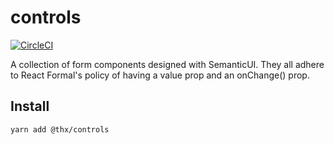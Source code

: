 # controls
[![CircleCI](https://circleci.com/gh/thr-consulting/controls.svg?style=svg)](https://circleci.com/gh/thr-consulting/controls)

A collection of form components designed with SemanticUI. They all adhere to React Formal's policy of having a value prop and an onChange() prop.

## Install
```
yarn add @thx/controls
```
